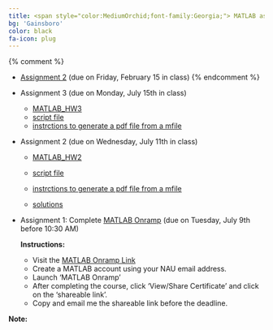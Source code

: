 ```yaml
---
title: <span style="color:MediumOrchid;font-family:Georgia;"> MATLAB assignments
bg: 'Gainsboro'
color: black
fa-icon: plug
---
```


{% comment %}
 - [Assignment 2]( myfiles/MAT362_MATLAB_Assignment2.pdf) (due on Friday, February 15 in class) 
{% endcomment %}

- Assignment 3 (due on Monday, July 15th in class)
    - [MATLAB_HW3]( myfiles/MATLAB3_new.pdf)
    - [script file]( myfiles/newtons_method_mat362.m)
    - [instrctions to generate a pdf file from a mfile]( myfiles/inst.pdf)
    
- Assignment 2 (due on Wednesday, July 11th in class)
    - [MATLAB_HW2]( myfiles/MAT362_MATLAB_HW1.pdf)
    - [script file]( myfiles/matlab_HW1_firstname_lastname.m)
    - [instrctions to generate a pdf file from a mfile]( myfiles/inst.pdf)
    
    - [solutions]( myfiles/matlab_solu/matlab_HW2_solutions_Bhagya.pdf)
    
 - Assignment 1: Complete [MATLAB Onramp](https://matlabacademy.mathworks.com/) (due on Tuesday, July 9th before 10:30 AM)
       
      **Instructions:**   
     - 	Visit the [MATLAB Onramp Link](https://matlabacademy.mathworks.com/)
     - 	Create a MATLAB account using your NAU email address. 
     - 	Launch ‘MATLAB Onramp’
     - 	After completing the course, click ‘View/Share Certificate’ and click on the ‘shareable link’.
     - 	Copy and email me the shareable link before the deadline.

    
      
**Note:** 
